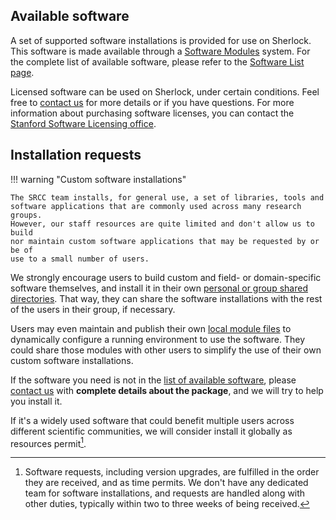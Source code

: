 ## Available software

A set of supported software installations is provided for use on Sherlock. This
software is made available through a [Software Modules](modules) system. For
the complete list of available software, please refer to the [Software List
page](list).

Licensed software can be used on Sherlock, under certain conditions. Feel free
to [contact us][url_contact] for more details or if you have questions. For more
information about purchasing software licenses, you can contact the [Stanford
Software Licensing office][url_software_lic].


## Installation requests

!!! warning "Custom software installations"

    The SRCC team installs, for general use, a set of libraries, tools and
    software applications that are commonly used across many research groups.
    However, our staff resources are quite limited and don't allow us to build
    nor maintain custom software applications that may be requested by or be of
    use to a small number of users.

We strongly encourage users to build custom and field- or domain-specific
software themselves, and install it in their own [personal or group shared
directories](../storage). That way, they can share the software installations with the
rest of the users in their group, if necessary.

Users may even maintain and publish their own [local module
files](modules#custom-modules) to dynamically configure a running environment
to use the software. They could share those modules with other users to
simplify the use of their own custom software installations.

If the software you need is not in the [list of available software](list),
please [contact us][url_contact] with **complete details about the package**,
and we will try to help you install it.

If it's a widely used software that could benefit multiple users across
different scientific communities, we will consider install it globally as
resources permit[^install_req].



[comment]: #  (link URLs -----------------------------------------------------)

[url_contact]: srcc-support@stanford.edu
[url_software_lic]: https://uit.stanford.edu/service/softwarelic

[comment]: #  (footnotes -----------------------------------------------------)

[^install_req]: Software requests, including version upgrades, are fulfilled in
  the order they are received, and as time permits. We don't have any dedicated
  team for software installations, and requests are handled along with other
  duties, typically within two to three weeks of being received.




